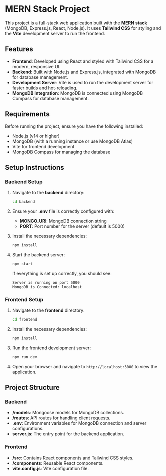 # MERN Stack Project

This project is a full-stack web application built with the **MERN stack** (MongoDB, Express.js, React, Node.js). It uses **Tailwind CSS** for styling and the **Vite** development server to run the frontend.

## Features
- **Frontend**: Developed using React and styled with Tailwind CSS for a modern, responsive UI.
- **Backend**: Built with Node.js and Express.js, integrated with MongoDB for database management.
- **Development Server**: Vite is used to run the development server for faster builds and hot-reloading.
- **MongoDB Integration**: MongoDB is connected using MongoDB Compass for database management.

## Requirements
Before running the project, ensure you have the following installed:
- Node.js (v14 or higher)
- MongoDB (with a running instance or use MongoDB Atlas)
- Vite for frontend development
- MongoDB Compass for managing the database

## Setup Instructions

### Backend Setup
1. Navigate to the **backend** directory:
    ```bash
    cd backend
    ```

2. Ensure your **.env** file is correctly configured with:
    - **MONGO_URI**: MongoDB connection string
    - **PORT**: Port number for the server (default is 5000)

3. Install the necessary dependencies:
    ```bash
    npm install
    ```

4. Start the backend server:
    ```bash
    npm start
    ```

    If everything is set up correctly, you should see:
    ```
    Server is running on port 5000
    MongoDB is Connected: localhost
    ```

### Frontend Setup
1. Navigate to the **frontend** directory:
    ```bash
    cd frontend
    ```

2. Install the necessary dependencies:
    ```bash
    npm install
    ```

3. Run the frontend development server:
    ```bash
    npm run dev
    ```

4. Open your browser and navigate to `http://localhost:3000` to view the application.

## Project Structure

### Backend
- **/models**: Mongoose models for MongoDB collections.
- **/routes**: API routes for handling client requests.
- **.env**: Environment variables for MongoDB connection and server configurations.
- **server.js**: The entry point for the backend application.

### Frontend
- **/src**: Contains React components and Tailwind CSS styles.
- **/components**: Reusable React components.
- **vite.config.js**: Vite configuration file.
